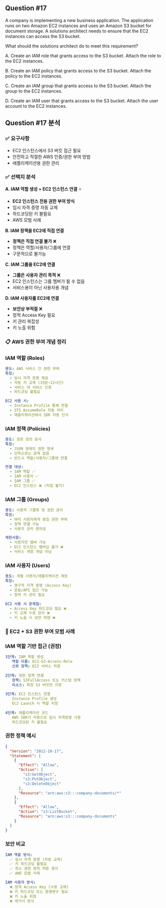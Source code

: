 ## Question #17
A company is implementing a new business application. 
The application runs on two Amazon EC2 instances and uses an Amazon S3 bucket for document storage. 
A solutions architect needs to ensure that the EC2 instances can access the S3 bucket.

What should the solutions architect do to meet this requirement?

A. Create an IAM role that grants access to the S3 bucket. Attach the role to the EC2 instances.

B. Create an IAM policy that grants access to the S3 bucket. Attach the policy to the EC2 instances.

C. Create an IAM group that grants access to the S3 bucket. Attach the group to the EC2 instances.

D. Create an IAM user that grants access to the S3 bucket. Attach the user account to the EC2 instances.

## Question #17 분석

### ✅ 요구사항
- EC2 인스턴스에서 S3 버킷 접근 필요
- 안전하고 적절한 AWS 인증/권한 부여 방법
- 애플리케이션용 권한 관리

### ✅ 선택지 분석

**A. IAM 역할 생성 + EC2 인스턴스 연결** ⭐
- **EC2 인스턴스 전용 권한 부여 방식**
- 임시 자격 증명 자동 교체
- 하드코딩된 키 불필요
- AWS 모범 사례

**B. IAM 정책을 EC2에 직접 연결**
- **정책은 직접 연결 불가** ❌
- 정책은 역할/사용자/그룹에 연결
- 구문적으로 불가능

**C. IAM 그룹을 EC2에 연결**
- **그룹은 사용자 관리 목적** ❌
- EC2 인스턴스는 그룹 멤버가 될 수 없음
- 서비스용이 아닌 사용자용 개념

**D. IAM 사용자를 EC2에 연결**
- **보안상 부적절** ❌
- 정적 Access Key 필요
- 키 관리 복잡성
- 키 노출 위험

### 📋 AWS 권한 부여 개념 정리

### **IAM 역할 (Roles)**
```yaml
용도: AWS 서비스 간 권한 부여
특징:
  - 임시 자격 증명 제공
  - 자동 키 교체 (15분~12시간)
  - 서비스 대 서비스 인증
  - 하드코딩 불필요

EC2 사용 시:
  - Instance Profile 통해 연결
  - STS AssumeRole 자동 처리
  - 애플리케이션에서 SDK 자동 인식
```

### **IAM 정책 (Policies)**
```yaml
용도: 권한 정의 문서
특징:
  - JSON 형태의 권한 명세
  - 단독으로는 효력 없음
  - 반드시 역할/사용자/그룹에 연결

연결 대상:
  - IAM 역할 ✅
  - IAM 사용자 ✅
  - IAM 그룹 ✅
  - EC2 인스턴스 ❌ (직접 불가)
```

### **IAM 그룹 (Groups)**
```yaml
용도: 사용자 그룹화 및 권한 관리
특징:
  - 여러 사용자에게 동일 권한 부여
  - 정책 연결 가능
  - 사용자 관리 편의성

제한사항:
  - 사용자만 멤버 가능
  - EC2 인스턴스 멤버십 불가 ❌
  - 서비스 계정 개념 아님
```

### **IAM 사용자 (Users)**
```yaml
용도: 개별 사용자/애플리케이션 계정
특징:
  - 영구적 자격 증명 (Access Key)
  - 콘솔/API 접근 가능
  - 정적 키 관리 필요

EC2 사용 시 문제점:
  - Access Key 하드코딩 필요 ❌
  - 키 교체 수동 관리 ❌
  - 키 노출 시 보안 위험 ❌
```

### 🔄 EC2 + S3 권한 부여 모범 사례

### **IAM 역할 기반 접근 (권장)**
```yaml
1단계: IAM 역할 생성
   역할 이름: EC2-S3-Access-Role
   신뢰 정책: EC2 서비스 허용
   
2단계: 권한 정책 연결
   정책: S3FullAccess 또는 커스텀 정책
   리소스: 특정 S3 버킷만 지정
   
3단계: EC2 인스턴스 연결
   Instance Profile 생성
   EC2 Launch 시 역할 지정
   
4단계: 애플리케이션 코드
   AWS SDK가 자동으로 임시 자격증명 사용
   하드코딩된 키 불필요
```

### **권한 정책 예시**
```json
{
  "Version": "2012-10-17",
  "Statement": [
    {
      "Effect": "Allow",
      "Action": [
        "s3:GetObject",
        "s3:PutObject",
        "s3:DeleteObject"
      ],
      "Resource": "arn:aws:s3:::company-documents/*"
    },
    {
      "Effect": "Allow",
      "Action": "s3:ListBucket",
      "Resource": "arn:aws:s3:::company-documents"
    }
  ]
}
```

### **보안 비교**
```yaml
IAM 역할 방식:
  ✅ 임시 자격 증명 (자동 교체)
  ✅ 키 하드코딩 불필요
  ✅ 최소 권한 원칙 적용 용이
  ✅ AWS 모범 사례

IAM 사용자 방식:
  ❌ 정적 Access Key (수동 교체)
  ❌ 키 하드코딩 또는 환경변수 필요
  ❌ 키 노출 위험
  ❌ 레거시 방식
```
